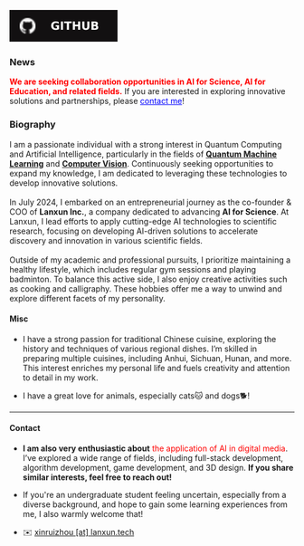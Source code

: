 
<!-- [![LinkedIn](https://img.shields.io/badge/LinkedIn-%230A66C2?style=for-the-badge&logo=linkedin&logoColor=white)](https://www.linkedin.com/in/jerry-yin-a21314292/) -->
[![GitHub](/GitHub.svg)](https://github.com/xinrui-z)


### News

<strong style="color:red;">We are seeking collaboration opportunities in AI for Science, AI for Education, and related fields.</strong> If you are interested in exploring innovative solutions and partnerships, please <a href="mailto:xinruizhou@lanxun.tech" style="color:blue; text-decoration:underline;">contact me</a>!




### Biography
I am a passionate individual with a strong interest in Quantum Computing and Artificial Intelligence, particularly in the fields of <strong><u>Quantum Machine Learning</u></strong> and <strong><u>Computer Vision</u></strong>. Continuously seeking opportunities to expand my knowledge, I am dedicated to leveraging these technologies to develop innovative solutions. <br><br>In July 2024, I embarked on an entrepreneurial journey as the co-founder & COO of <strong>Lanxun Inc.</strong>, a company dedicated to advancing <strong>AI for Science</strong>. At Lanxun, I lead efforts to apply cutting-edge AI technologies to scientific research, focusing on developing AI-driven solutions to accelerate discovery and innovation in various scientific fields. <br><br> Outside of my academic and professional pursuits, I prioritize maintaining a healthy lifestyle, which includes regular gym sessions and playing badminton. To balance this active side, I also enjoy creative activities such as cooking and calligraphy. These hobbies offer me a way to unwind and explore different facets of my personality.


#### Misc

* I have a strong passion for traditional Chinese cuisine, exploring the history and techniques of various regional dishes. I’m skilled in preparing multiple cuisines, including Anhui, Sichuan, Hunan, and more. This interest enriches my personal life and fuels creativity and attention to detail in my work.


* I have a great love for animals, especially cats🐱 and dogs🐕!
---

#### Contact<p id="contact-info"></p>

* **I am also very enthusiastic about** <span style="color:red;">the application of AI in digital media</span>. I’ve explored a wide range of fields, including full-stack development, algorithm development, game development, and 3D design. **If you share similar interests, feel free to reach out!**


* If you're an undergraduate student feeling uncertain, especially from a diverse background, and hope to gain some learning experiences from me, I also warmly welcome that!

* ✉️ [xinruizhou [at] lanxun.tech](mailto:xinruizhou@lanxun.tech)

